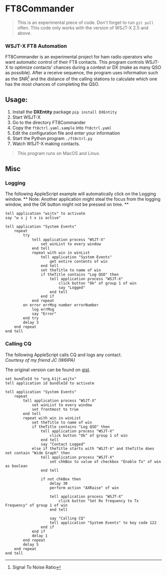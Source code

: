 
# FT8Commander

> This is an experimental piece of code. Don't forget to run `git pull` often.
> This code only works with the version of WSJT-X 2.5 and above.

### WSJT-X FT8 Automation

FT8Commander is an experimental project for ham radio operators who
want automatic control of their FT8 contacts. This program controls
WSJT-X to optimize contacts' chances during a contest or DX (make as
many QSO as possible). After a receive sequence, the program uses
information such as the SNR[^1] and the distance of the calling
stations to calculate which one has the most chances of completing the
QSO.

## Usage:
  1. Install the **DXEntity** package `pip install DXEntity`
  2. Start WSJT-X
  3. Go to the directory FT8Commander
  4. Copy the `ft8ctrl.yaml.sample` into `ft8ctrl.yaml`
  5. Edit the configuration file and enter your information
  6. Start the Python program `./ft8ctrl.py`
  7. Watch WSJT-X making contacts.

> This program runs on MacOS and Linux.

## Misc

### Logging

The following AppleScript example will automatically click on the Logging window.
** Note: Another application might steal the focus from the logging window, and the OK button might not be pressed on time. **

```applescript
tell application "wsjtx" to activate
say "w s j t x is active"

tell application "System Events"
	repeat
		try
			tell application process "WSJT-X"
				set winList to every window
			end tell
			repeat with win in winList
				tell application "System Events"
					get entire contents of win
				end tell
				set theTitle to name of win
				if theTitle contains "Log QSO" then
					tell application process "WSJT-X"
						click button "Ok" of group 1 of win
						say "Logged"
					end tell
				end if
			end repeat
		on error errMsg number errorNumber
			log errMsg
			say "Error"
		end try
		delay 3
	end repeat
end tell
```

### Calling CQ

The following AppleScript calls CQ and logs any contact.<br>
_Courtesy of my friend JC (W6IPA)_

The original version can be found on [gist][1].

```applescript
set bundleId to "org.k1jt.wsjtx"
tell application id bundleId to activate

tell application "System Events"
	repeat
		tell application process "WSJT-X"
			set winList to every window
			set frontmost to true
		end tell
		repeat with win in winList
			set theTitle to name of win
			if theTitle contains "Log QSO" then
				tell application process "WSJT-X"
					click button "Ok" of group 1 of win
				end tell
				say "Contact Logged"
			else if theTitle starts with "WSJT-X" and theTitle does not contain "Wide Graph" then
				tell application process "WSJT-X"
					set chkBox to value of checkbox "Enable Tx" of win as boolean
				end tell

				if not chkBox then
					delay 30
					perform action "AXRaise" of win

					tell application process "WSJT-X"
						click button "Set Rx frequency to Tx Frequency" of group 1 of win
					end tell

					say "Calling CQ"
					tell application "System Events" to key code 122
				end if
			end if
			delay 1
		end repeat
		delay 5
	end repeat
end tell
```

[^1]: Signal To Noise Ratio

[1]: https://gist.github.com/jc-m/f4ae181cdbac7adc8621e93a0c26c8e5
